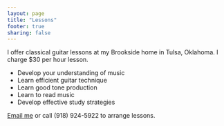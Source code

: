 ```yaml
---
layout: page
title: "Lessons"
footer: true
sharing: false
---
```



I offer classical guitar lessons at my Brookside home in Tulsa, Oklahoma. I charge $30 per hour lesson.

* Develop your understanding of music
* Learn efficient guitar technique
* Learn good tone production
* Learn to read music
* Develop effective study strategies
	

[Email me](mailto:williambajzek@gmail.com?Guitar+lessons) or call (918) 924-5922 to arrange lessons.
